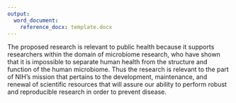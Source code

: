 ```yaml
---
output:
  word_document:
    reference_docx: template.docx
---
```


The proposed research is relevant to public health because it supports
researchers within the domain of microbiome research, who have shown that it is
impossible to separate human health from the structure and function of the human
microbiome. Thus the research is relevant to the part of NIH’s mission that
pertains to the development, maintenance, and renewal of scientific resources
that will assure our ability to perform robust and reproducible research in
order to prevent disease.
